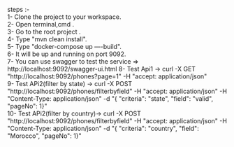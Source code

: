 steps :- <br/>
1- Clone the project to your workspace.<br/>
2- Open terminal,cmd .<br />
3- Go to the root project .<br />
4- Type "mvn clean install".<br/>
5- Type "docker-compose up —-build".<br/>
6- It will be up and running on port 9092.<br/>
7- You can use swagger to test the service => http://localhost:9092/swagger-ui.html
8- Test Api1 -> curl -X GET "http://localhost:9092/phones?page=1" -H "accept: application/json"<br/>
9- Test APi2(filter by state) -> curl -X POST "http://localhost:9092/phones/filterbyfield" -H "accept: application/json" -H "Content-Type: application/json" -d "{ \"criteria\": \"state\", \"field\": \"valid\", \"pageNo\": 1}"<br/>
10- Test APi2(filter by country)-> curl -X POST "http://localhost:9092/phones/filterbyfield" -H "accept: application/json" -H "Content-Type: application/json" -d "{ \"criteria\": \"country\", \"field\": \"Morocco\", \"pageNo\": 1}"<br/>
